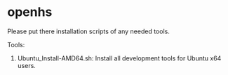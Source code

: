 # openhs
Please put there installation scripts of any needed tools.

Tools:
1. Ubuntu_Install-AMD64.sh:  Install all development tools for Ubuntu x64 users.
